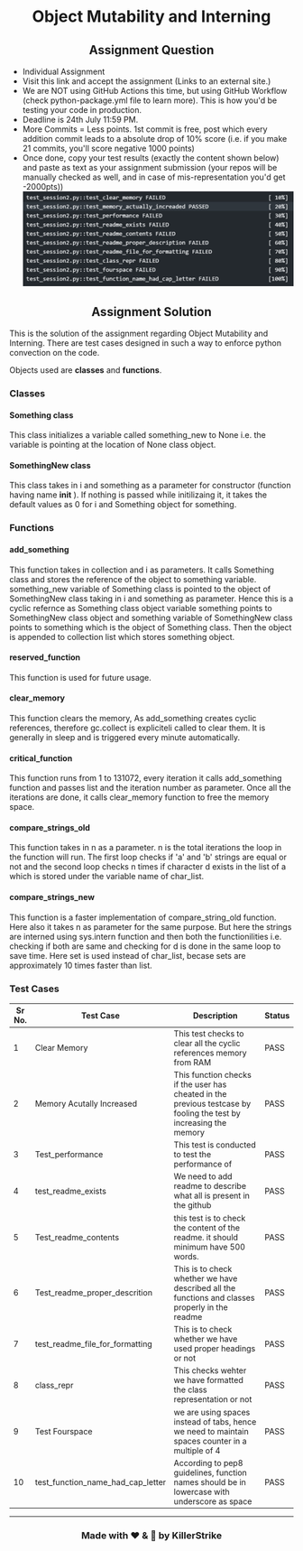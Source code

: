 <h1 align="center">Object Mutability and Interning</h1>

<h2 align="center"> Assignment Question </h2>

* Individual Assignment
* Visit this link and accept the assignment (Links to an external site.)
* We are NOT using GitHub Actions this time, but using GitHub Workflow (check python-package.yml file to learn more). This is how you'd be testing your code in production. 
* Deadline is 24th July 11:59 PM. 
* More Commits = Less points. 1st commit is free, post which every addition commit leads to a absolute drop of 10% score (i.e. if you make 21 commits, you'll score negative 1000 points)
* Once done, copy your test results (exactly the content shown below) and paste as text as your assignment submission (your repos will be manually checked as well, and in case of mis-representation you'd get -2000pts))
![output_format](Assets/output_result_format.png)

<h2 align="center"> Assignment Solution </h2>

This is the solution of the assignment regarding Object Mutability and Interning.
There are test cases designed in such a way to enforce python convection on the code. 

Objects used are **classes** and **functions**.

### Classes

#### **Something class**

This class initializes a variable called something_new to None i.e. the variable is pointing at the location of None class object.

#### **SomethingNew class**

This class takes in i and something as a parameter for constructor (function having name __init__ ). If nothing is passed while initilizaing it, it takes the default values as 0 for i and Something object for something.

### **Functions**

#### **add_something**

This function takes in collection and i as parameters. It calls Something class and stores the reference of the object to something variable. something_new variable of Something class is pointed to the object of SomethingNew class taking in i and something as parameter. Hence this is a cyclic refernce as Something class object variable something points to SomethingNew class object and something variable of SomethingNew class points to something which is the object of Something class. Then the object is appended to collection list which stores something object. 

#### **reserved_function**

This function is used for future usage.

#### **clear_memory**

This function clears the memory, As add_something creates cyclic references, therefore gc.collect is expliciteli called to clear them. It is generally in sleep and is triggered every minute automatically.

#### **critical_function**

This function runs from 1 to 131072, every iteration it calls add_something function and passes list and the iteration number as parameter. Once all the iterations are done, it calls clear_memory function to free the memory space.

#### **compare_strings_old**

This function takes in n as a parameter. n is the total iterations the loop in the function will run. The first loop checks if 'a' and 'b' strings are equal or not and the second loop checks n times if character d exists in the list of a which is stored under the variable name of char_list.

#### **compare_strings_new**

This function is a faster implementation of compare_string_old function. Here also it takes n as parameter for the same purpose. But here the strings are interned using sys.intern function and then both the functionilities i.e. checking if both are same and checking for d is done in the same loop to save time. Here set is used instead of char_list, becase sets are approximately 10 times faster than list.


### **Test Cases**
|Sr No.| Test Case| Description| Status |
| --- | --- | --- | -- |
|1| Clear Memory | This test checks to clear all the cyclic references memory from RAM| PASS |
|2 | Memory Acutally Increased| This function checks if the user has cheated in the previous testcase by fooling the test by increasing the memory | PASS |
|3| Test_performance |  This test is conducted to test the performance of | PASS|
| 4 | test_readme_exists| We need to add readme to describe what all is present in the github | PASS|
| 5 | Test_readme_contents | this test is to check the content of the readme. it should minimum have 500 words. | PASS|
|6 |Test_readme_proper_descrition | This is to check whether we have described all the functions and classes properly in the readme| PASS|
| 7| test_readme_file_for_formatting | This is to check whether we have used proper headings or not| PASS|
| 8 |class_repr| This checks wehter we have formatted the class representation or not| PASS|
|9 | Test Fourspace| we are using spaces instead of tabs, hence we need to maintain spaces counter in a multiple of 4 | PASS|
|10|test_function_name_had_cap_letter| According to pep8 guidelines, function names should be in lowercase with underscore as space| PASS|

---
<h3 align = "center"> Made with ❤ & 🍻 by KillerStrike</h3>